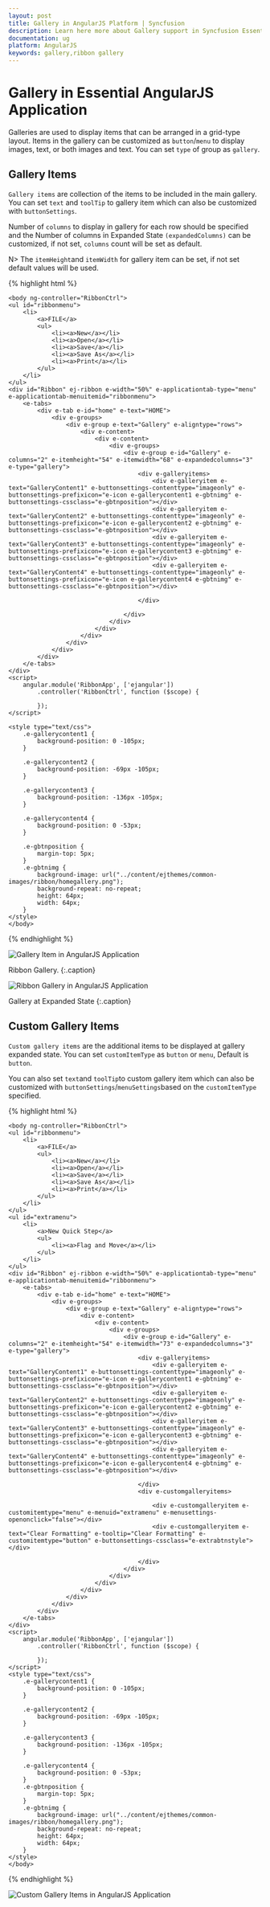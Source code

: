 ```yaml
---
layout: post
title: Gallery in AngularJS Platform | Syncfusion
description: Learn here more about Gallery support in Syncfusion Essential AngularJS Application, its elements, and more.
documentation: ug
platform: AngularJS
keywords: gallery,ribbon gallery
---
```


# Gallery in Essential AngularJS Application

Galleries are used to display items that can be arranged in a grid-type layout. Items in the gallery can be customized as `button`/`menu` to display images, text, or both images and text. You can set `type` of group as `gallery`.

## Gallery Items

`Gallery items` are collection of the items to be included in the main gallery. You can set `text` and `toolTip` to gallery item which can also be customized with `buttonSettings`.
 
Number of `columns` to display in gallery for each row should be specified and the Number of columns in Expanded State `(expandedColumns)` can be customized, if not set, `columns` count will be set as default. 

N> The `itemHeight`and `itemWidth` for gallery item can be set, if not set default values will be used.

{% highlight html %}

    <body ng-controller="RibbonCtrl">
    <ul id="ribbonmenu">
        <li>
            <a>FILE</a>
            <ul>
                <li><a>New</a></li>
                <li><a>Open</a></li>
                <li><a>Save</a></li>
                <li><a>Save As</a></li>
                <li><a>Print</a></li>
            </ul>
        </li>
    </ul>
    <div id="Ribbon" ej-ribbon e-width="50%" e-applicationtab-type="menu" e-applicationtab-menuitemid="ribbonmenu">
        <e-tabs>
            <div e-tab e-id="home" e-text="HOME">
                <div e-groups>
                    <div e-group e-text="Gallery" e-aligntype="rows">
                        <div e-content>
                            <div e-content>
                                <div e-groups>
                                    <div e-group e-id="Gallery" e-columns="2" e-itemheight="54" e-itemwidth="68" e-expandedcolumns="3" e-type="gallery">
                                        <div e-galleryitems>
                                            <div e-galleryitem e-text="GalleryContent1" e-buttonsettings-contenttype="imageonly" e-buttonsettings-prefixicon="e-icon e-gallerycontent1 e-gbtnimg" e-buttonsettings-cssclass="e-gbtnposition"></div>
                                            <div e-galleryitem e-text="GalleryContent2" e-buttonsettings-contenttype="imageonly" e-buttonsettings-prefixicon="e-icon e-gallerycontent2 e-gbtnimg" e-buttonsettings-cssclass="e-gbtnposition"></div>
                                            <div e-galleryitem e-text="GalleryContent3" e-buttonsettings-contenttype="imageonly" e-buttonsettings-prefixicon="e-icon e-gallerycontent3 e-gbtnimg" e-buttonsettings-cssclass="e-gbtnposition"></div>
                                            <div e-galleryitem e-text="GalleryContent4" e-buttonsettings-contenttype="imageonly" e-buttonsettings-prefixicon="e-icon e-gallerycontent4 e-gbtnimg" e-buttonsettings-cssclass="e-gbtnposition"></div>

                                        </div>

                                    </div>
                                </div>
                            </div>
                        </div>
                    </div>
                </div>
            </div>
        </e-tabs>
    </div>
    <script>
        angular.module('RibbonApp', ['ejangular'])
            .controller('RibbonCtrl', function ($scope) {

            });
    </script>

    <style type="text/css">
        .e-gallerycontent1 {
            background-position: 0 -105px;
        }

        .e-gallerycontent2 {
            background-position: -69px -105px;
        }

        .e-gallerycontent3 {
            background-position: -136px -105px;
        }

        .e-gallerycontent4 {
            background-position: 0 -53px;
        }

        .e-gbtnposition {
            margin-top: 5px;
        }
        .e-gbtnimg {
            background-image: url("../content/ejthemes/common-images/ribbon/homegallery.png");
            background-repeat: no-repeat;
            height: 64px;
            width: 64px;
        }
    </style>
    </body>

{% endhighlight %}


![Gallery Item in AngularJS Application](Gallery_images/Gallery_img1.png)

Ribbon Gallery.
{:.caption}


![Ribbon Gallery in AngularJS Application](Gallery_images/Gallery_img2.png)

Gallery at Expanded State
{:.caption}

## Custom Gallery Items

`Custom gallery items` are the additional items to be displayed at gallery expanded state. You can set `customItemType` as `button` or `menu`, Default is `button`.

You can also set `text`and `toolTip`to custom gallery item which can also be customized with `buttonSettings`/`menuSettings`based on the `customItemType` specified.

{% highlight html %}

    <body ng-controller="RibbonCtrl">
    <ul id="ribbonmenu">
        <li>
            <a>FILE</a>
            <ul>
                <li><a>New</a></li>
                <li><a>Open</a></li>
                <li><a>Save</a></li>
                <li><a>Save As</a></li>
                <li><a>Print</a></li>
            </ul>
        </li>
    </ul>
    <ul id="extramenu">
        <li>
            <a>New Quick Step</a>
            <ul>
                <li><a>Flag and Move</a></li>
            </ul>
        </li>
    </ul>
    <div id="Ribbon" ej-ribbon e-width="50%" e-applicationtab-type="menu" e-applicationtab-menuitemid="ribbonmenu">
        <e-tabs>
            <div e-tab e-id="home" e-text="HOME">
                <div e-groups>
                    <div e-group e-text="Gallery" e-aligntype="rows">
                        <div e-content>
                            <div e-content>
                                <div e-groups>
                                    <div e-group e-id="Gallery" e-columns="2" e-itemheight="54" e-itemwidth="73" e-expandedcolumns="3" e-type="gallery">
                                        <div e-galleryitems>
                                            <div e-galleryitem e-text="GalleryContent1" e-buttonsettings-contenttype="imageonly" e-buttonsettings-prefixicon="e-icon e-gallerycontent1 e-gbtnimg" e-buttonsettings-cssclass="e-gbtnposition"></div>
                                            <div e-galleryitem e-text="GalleryContent2" e-buttonsettings-contenttype="imageonly" e-buttonsettings-prefixicon="e-icon e-gallerycontent2 e-gbtnimg" e-buttonsettings-cssclass="e-gbtnposition"></div>
                                            <div e-galleryitem e-text="GalleryContent3" e-buttonsettings-contenttype="imageonly" e-buttonsettings-prefixicon="e-icon e-gallerycontent3 e-gbtnimg" e-buttonsettings-cssclass="e-gbtnposition"></div>
                                            <div e-galleryitem e-text="GalleryContent4" e-buttonsettings-contenttype="imageonly" e-buttonsettings-prefixicon="e-icon e-gallerycontent4 e-gbtnimg" e-buttonsettings-cssclass="e-gbtnposition"></div>

                                        </div>
                                        <div e-customgalleryitems>

                                            <div e-customgalleryitem e-customitemtype="menu" e-menuid="extramenu" e-menusettings-openonclick="false"></div>
                                            <div e-customgalleryitem e-text="Clear Formatting" e-tooltip="Clear Formatting" e-customitemtype="button" e-buttonsettings-cssclass="e-extrabtnstyle"></div>

                                        </div>
                                    </div>
                                </div>
                            </div>
                        </div>
                    </div>
                </div>
            </div>
        </e-tabs>
    </div>
    <script>
        angular.module('RibbonApp', ['ejangular'])
            .controller('RibbonCtrl', function ($scope) {

            });
    </script>
    <style type="text/css">
        .e-gallerycontent1 {
            background-position: 0 -105px;
        }

        .e-gallerycontent2 {
            background-position: -69px -105px;
        }

        .e-gallerycontent3 {
            background-position: -136px -105px;
        }

        .e-gallerycontent4 {
            background-position: 0 -53px;
        }
        .e-gbtnposition {
            margin-top: 5px;
        }
        .e-gbtnimg {
            background-image: url("../content/ejthemes/common-images/ribbon/homegallery.png");
            background-repeat: no-repeat;
            height: 64px;
            width: 64px;
        }
    </style>
    </body>

{% endhighlight %}

![Custom Gallery Items in AngularJS Application](Gallery_images/Gallery_img3.png)